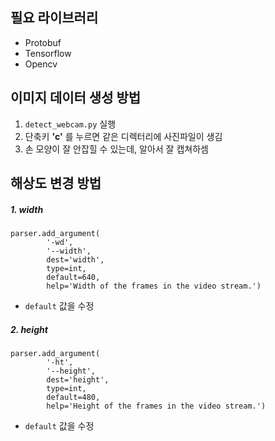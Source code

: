 
## 필요 라이브러리

* Protobuf
* Tensorflow
* Opencv

## 이미지 데이터 생성 방법

1. `detect_webcam.py` 실행
2. 단축키 **'c'** 를 누르면 같은 디렉터리에 사진파일이 생김
3. 손 모양이 잘 안잡힐 수 있는데, 알아서 잘 캡쳐하셈

## 해상도 변경 방법
##### 1. width
```buildoutcfg
parser.add_argument(
        '-wd',
        '--width',
        dest='width',
        type=int,
        default=640,
        help='Width of the frames in the video stream.')
```
- `default` 값을 수정
##### 2. height
```buildoutcfg
parser.add_argument(
        '-ht',
        '--height',
        dest='height',
        type=int,
        default=480,
        help='Height of the frames in the video stream.')
```
- `default` 값을 수정